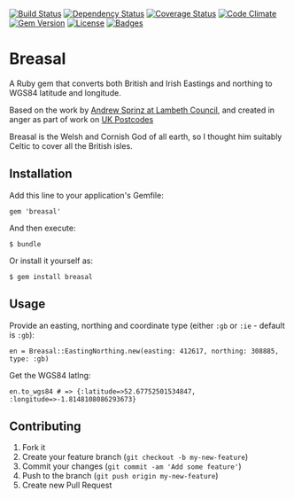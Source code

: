 [![Build Status](http://img.shields.io/travis/theodi/breasal.svg)](https://travis-ci.org/theodi/breasal)
[![Dependency Status](http://img.shields.io/gemnasium/theodi/breasal.svg)](https://gemnasium.com/theodi/breasal)
[![Coverage Status](http://img.shields.io/coveralls/theodi/breasal.svg)](https://coveralls.io/r/theodi/breasal)
[![Code Climate](http://img.shields.io/codeclimate/github/theodi/breasal.svg)](https://codeclimate.com/github/theodi/breasal)
[![Gem Version](http://img.shields.io/gem/v/breasal.svg)](https://rubygems.org/gems/breasal)
[![License](http://img.shields.io/:license-mit-blue.svg)](http://theodi.mit-license.org)
[![Badges](http://img.shields.io/:badges-7/7-ff6799.svg)](https://github.com/pikesley/badger)

# Breasal

A Ruby gem that converts both British and Irish Eastings and northing to WGS84 latitude and longitude.

Based on the work by [Andrew Sprinz at Lambeth Council](https://github.com/LambethCouncil/OSGB36_Converter), and created in anger as part of work on [UK Postcodes](https://github.com/theodi/uk-postcodes)

Breasal is the Welsh and Cornish God of all earth, so I thought him suitably Celtic to cover all the British isles.

## Installation

Add this line to your application's Gemfile:

    gem 'breasal'

And then execute:

    $ bundle

Or install it yourself as:

    $ gem install breasal

## Usage

Provide an easting, northing and coordinate type (either `:gb` or `:ie` - default is `:gb`):

    en = Breasal::EastingNorthing.new(easting: 412617, northing: 308885, type: :gb)
  
Get the WGS84 latlng:

    en.to_wgs84 # => {:latitude=>52.67752501534847, :longitude=>-1.8148108086293673}

## Contributing

1. Fork it
2. Create your feature branch (`git checkout -b my-new-feature`)
3. Commit your changes (`git commit -am 'Add some feature'`)
4. Push to the branch (`git push origin my-new-feature`)
5. Create new Pull Request

